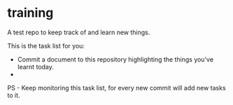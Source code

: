 # training
A test repo to keep track of and learn new things.

This is the task list for you:
- Commit a document to this repository highlighting the things you've learnt today.
- 


PS - Keep monitoring this task list, for every new commit will add new tasks to it.